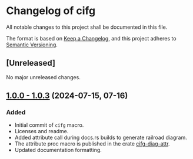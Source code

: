 # Changelog of cifg

All notable changes to this project shall be documented in this file.

The format is based on [Keep a Changelog](https://keepachangelog.com/en/1.0.0/),
and this project adheres to [Semantic Versioning](https://semver.org/spec/v2.0.0.html).

## [Unreleased]

No major unreleased changes.

## [1.0.0 - 1.0.3][v1.0.3] (2024-07-15, 07-16)

[v1.0.3]: https://github.com/Probably-Yes-Software-LLC/cifg/tree/v1.0.3

### Added
* Initial commit of `cifg` macro.
* Licenses and readme.
* Added attribute call during docs.rs builds to generate railroad diagram.
* The attribute proc macro is published in the crate [cifg-diag-attr][attr-crates-io].
* Updated documentation formatting.

[attr-crates-io]: https://crates.io/crates/cifg-diag-attr
